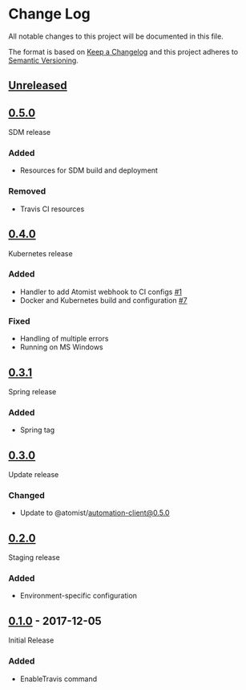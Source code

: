 # Change Log

All notable changes to this project will be documented in this file.

The format is based on [Keep a Changelog](http://keepachangelog.com/)
and this project adheres to [Semantic Versioning](http://semver.org/).

## [Unreleased][]

[Unreleased]: https://github.com/atomist/ci-automation/compare/0.5.0...HEAD

## [0.5.0][]

[0.5.0]: https://github.com/atomist/ci-automation/compare/0.4.0...0.5.0

SDM release

### Added

-   Resources for SDM build and deployment

### Removed

-   Travis CI resources

## [0.4.0][]

[0.4.0]: https://github.com/atomist/ci-automation/compare/0.3.1...0.4.0

Kubernetes release

### Added

-   Handler to add Atomist webhook to CI configs [#1][1]
-   Docker and Kubernetes build and configuration [#7][7]

### Fixed

-   Handling of multiple errors
-   Running on MS Windows

[1]: https://github.com/atomist/ci-automation/issues/1
[7]: https://github.com/atomist/ci-automation/issues/7

## [0.3.1][]

[0.3.1]: https://github.com/atomist/ci-automation/compare/0.3.0...0.3.1

Spring release

### Added

-   Spring tag

## [0.3.0][]

[0.3.0]: https://github.com/atomist/ci-automation/compare/0.2.0...0.3.0

Update release

### Changed

-   Update to @atomist/automation-client@0.5.0

## [0.2.0][]

[0.2.0]: https://github.com/atomist/ci-automation/compare/0.1.0...0.2.0

Staging release

### Added

-   Environment-specific configuration

## [0.1.0][] - 2017-12-05

Initial Release

[0.1.0]: https://github.com/atomist/ci-automation/tree/0.1.0

### Added

-   EnableTravis command
